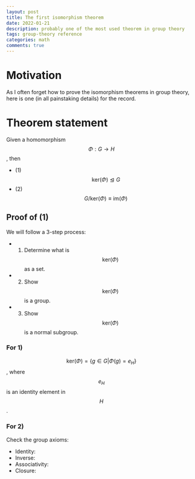 ```yaml
---
layout: post
title: The first isomorphism theorem
date: 2022-01-21
description: probably one of the most used theorem in group theory
tags: group-theory reference
categories: math
comments: true
---
```


# Motivation

As I often forget how to prove the isomorphism theorems in group theory, here is one (in all painstaking details) for the record. 

# Theorem statement

Given a homomorphism $$\Phi: G \rightarrow H$$, then 
- (1) $$\text{ker}(\Phi)\trianglelefteq G$$
- (2) $$G/\text{ker}(\Phi) \equiv \text{im}(\Phi)$$

## Proof of (1)

We will follow a 3-step process: 
- 1) Determine what is $$\text{ker}(\Phi)$$ as a set.
- 2) Show $$\text{ker}(\Phi)$$ is a group.
- 3) Show $$\text{ker}(\Phi)$$ is a normal subgroup.

### For 1)

$$\text{ker}(\Phi)=\{g\in G | \Phi(g) = e_H\}$$, where $$e_H$$ is an identity element in $$H$$. 


### For 2)

Check the group axioms:
- Identity: 
- Inverse: 
- Associativity: 
- Closure: 



















